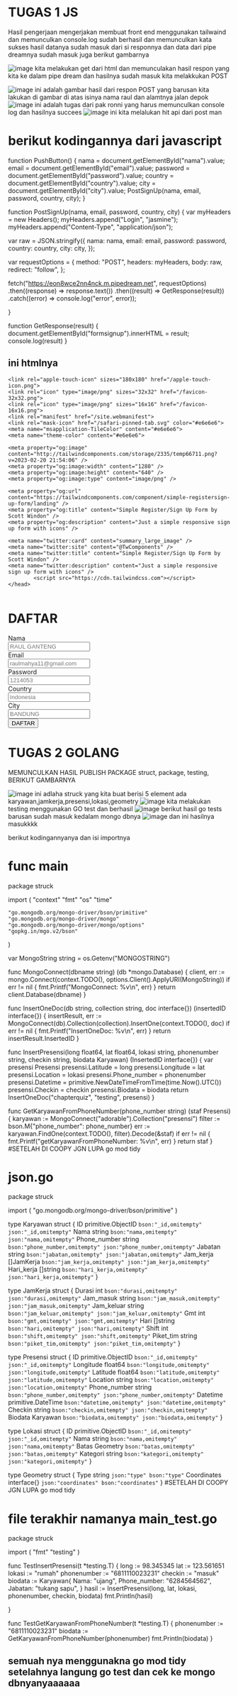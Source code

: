 # TUGAS 1 JS

Hasil pengerjaan mengerjakan membuat front end menggunakan tailwaind dan memunculkan console.log sudah berhasil dan memunculkan kata sukses
hasil datanya sudah masuk dari si responnya dan data dari pipe dreamnya sudah masuk juga
berikut gambarnya

![image](https://github.com/kerjabhakti/WS/blob/main/ChapterQUIS/pengumpulantugas/1214053-_Raul/foto/RESPONDARIPIPEDREAM.png?raw=true)
kita melakukan get dari html dan memunculakan hasil respon yang kita ke dalam pipe dream dan hasilnya sudah masuk kita melakkukan POST

![image](https://github.com/kerjabhakti/WS/blob/main/ChapterQUIS/pengumpulantugas/1214053-_Raul/foto/muncul%20respon%20pipe%20dream.png?raw=true)
ini adalah gambar hasil dari respon POST yang barusan kita lakukan di gambar di atas isinya nama raul dan alamtnya jalan depok
![image](https://github.com/kerjabhakti/WS/blob/main/ChapterQUIS/pengumpulantugas/1214053-_Raul/foto/console.log%20javascript.png?raw=true)
ini adalah tugas dari pak ronni yang harus memunculkan console log dan hasilnya succees
![image](https://github.com/kerjabhakti/WS/blob/main/ChapterQUIS/pengumpulantugas/1214053-_Raul/foto/consolelogpostsman.png?raw=true)
ini kita melalukan hit api dari post man
# berikut kodingannya dari javascript
function PushButton() {
  nama = document.getElementById("nama").value;
  email = document.getElementById("email").value;
  password = document.getElementById("password").value;
  country = document.getElementById("country").value;
  city = document.getElementById("city").value;
  PostSignUp(nama, email, password, country, city);
}

function PostSignUp(nama, email, password, country, city) {
  var myHeaders = new Headers();
  myHeaders.append("Login", "jasmine");
  myHeaders.append("Content-Type", "application/json");

  var raw = JSON.stringify({
    nama: nama,
    email: email,
    password: password,
    country: country,
    city: city, 
  });

  var requestOptions = {
    method: "POST",
    headers: myHeaders,
    body: raw,
    redirect: "follow",
  };

  fetch("https://eon8wce2nn4nck.m.pipedream.net", requestOptions)
    .then((response) => response.text())
    .then((result) => GetResponse(result))
    .catch((error) => console.log("error", error));

}

function GetResponse(result) {
  document.getElementById("formsignup").innerHTML = result;
  console.log(result)
}

## ini htmlnya
<!doctype html>
<html lang="en">
<head>
    <meta charset="utf-8">
    <meta http-equiv="X-UA-Compatible" content="IE=edge">
    <meta name="viewport" content="width=device-width, initial-scale=1">

    <link rel="apple-touch-icon" sizes="180x180" href="/apple-touch-icon.png">
    <link rel="icon" type="image/png" sizes="32x32" href="/favicon-32x32.png">
    <link rel="icon" type="image/png" sizes="16x16" href="/favicon-16x16.png">
    <link rel="manifest" href="/site.webmanifest">
    <link rel="mask-icon" href="/safari-pinned-tab.svg" color="#e6e6e6">
    <meta name="msapplication-TileColor" content="#e6e6e6">
    <meta name="theme-color" content="#e6e6e6">

    <meta property="og:image" content="http://tailwindcomponents.com/storage/2335/temp66711.png?v=2023-02-20 21:54:06" />
    <meta property="og:image:width" content="1280" />
    <meta property="og:image:height" content="640" />
    <meta property="og:image:type" content="image/png" />

    <meta property="og:url" content="https://tailwindcomponents.com/component/simple-registersign-up-form/landing" />
    <meta property="og:title" content="Simple Register/Sign Up Form by Scott Windon" />
    <meta property="og:description" content="Just a simple responsive sign up form with icons" />

    <meta name="twitter:card" content="summary_large_image" />
    <meta name="twitter:site" content="@TwComponents" />
    <meta name="twitter:title" content="Simple Register/Sign Up Form by Scott Windon" />
    <meta name="twitter:description" content="Just a simple responsive sign up form with icons" />
            <script src="https://cdn.tailwindcss.com"></script>
    </head>
<body class="bg-gray-200">
<div class="min-w-screen min-h-screen bg-gray-900 flex items-center justify-center px-5 py-5">
    <div class="bg-blue-100 text-purple-500 rounded-3xl shadow-xl w-full overflow-hidden" style="max-width:1000px">
        <div class="md:flex w-full">
            <div class="h-screen w-1/2 bg-blue-600">
                <img src="" class="h-full w-full" />
            </div>
            <div id="formsignup" class="w-full md:w-1/2 py-10 px-5 md:px-10">
                <div class="text-center mb-10">
                    <h1 class="font-bold text-3xl text-black-900">DAFTAR</h1>
                </div>
                <div>
                    <div class="flex -mx-3">
                        <div class="w-1/2 px-3 mb-5">
                            <label for="" class="text-xs font-semibold px-1">Nama</label>
                            <div class="flex">
                                <div class="w-10 z-10 pl-1 text-center pointer-events-none flex items-center justify-center"><i class="mdi mdi-account-outline text-gray-400 text-lg"></i></div>
                                <input id="nama" type="text" class="w-full -ml-10 pl-10 pr-3 py-2 rounded-lg border-2 border-gray-200 outline-none focus:border-read-500" placeholder="RAUL GANTENG">
                            </div>
                        </div>
                        <div class="w-1/2 px-3 mb-5">
                            <label for="" class="text-xs font-semibold px-1">Email</label>
                            <div class="flex">
                                <div class="w-10 z-10 pl-1 text-center pointer-events-none flex items-center justify-center"><i class="mdi mdi-account-outline text-gray-400 text-lg"></i></div>
                                <input id="email" type="email" class="w-full -ml-10 pl-10 pr-3 py-2 rounded-lg border-2 border-gray-200 outline-none focus:border-indigo-500" placeholder="raulmahya11@gmail.com">
                            </div>
                        </div>
                    </div>
                    <div class="flex -mx-3">
                        <div class="w-full px-3 mb-5">
                            <label for="" class="text-xs font-semibold px-1">Password</label>
                            <div class="flex">
                                <div class="w-10 z-10 pl-1 text-center pointer-events-none flex items-center justify-center"><i class="mdi mdi-email-outline text-gray-400 text-lg"></i></div>
                                <input id="password" type="password" class="w-full -ml-10 pl-10 pr-3 py-2 rounded-lg border-2 border-gray-200 outline-none focus:border-indigo-500" placeholder="1214053">
                            </div>
                        </div>
                    </div>
                    <div class="flex -mx-3">
                        <div class="w-full px-3 mb-12">
                            <label for="" class="text-xs font-semibold px-1">Country</label>
                            <div class="flex">
                                <div class="w-10 z-10 pl-1 text-center pointer-events-none flex items-center justify-center"><i class="mdi mdi-lock-outline text-gray-400 text-lg"></i></div>
                                <input id="country" type="country" class="w-full -ml-10 pl-10 pr-3 py-2 rounded-lg border-2 border-gray-200 outline-none focus:border-indigo-500" placeholder="Indonesia">
                            </div>
						</div>
                    </div>
							 <div class="flex -mx-3">
                        <div class="w-full px-3 mb-12">
                            <label for="" class="text-xs font-semibold px-1">City</label>
                            <div class="flex">
                                <div class="w-10 z-10 pl-1 text-center pointer-events-none flex items-center justify-center"><i class="mdi mdi-lock-outline text-gray-400 text-lg"></i></div>
                                <input id="city" type="city" class="w-full -ml-10 pl-10 pr-3 py-2 rounded-lg border-2 border-gray-200 outline-none focus:border-indigo-500" placeholder="BANDUNG">
                            </div>
                        </div>
                    </div>
                    <div class="flex -mx-3">
                        <div class="w-full px-3 mb-5">
                            <button onclick="PushButton()" id="tombol" class="block w-full max-w-xs mx-auto bg-yellow-500 hover:bg-yellow-700 focus:bg-yellow-700 text-black rounded-lg px-3 py-3 font-semibold">DAFTAR</button>
                        </div>
                    </div>
                </div>
            </div>
        </div>
    </div>
</div>
<script src="./gj.js"></script>
</body>
</html>





# TUGAS 2 GOLANG

MEMUNCULKAN HASIL PUBLISH PACKAGE struct, package, testing,
BERIKUT GAMBARNYA  

![image](https://github.com/kerjabhakti/WS/blob/main/ChapterQUIS/pengumpulantugas/1214053-_Raul/foto/struck.png?raw=true)
ini adlaha struck yang kita buat berisi 5 element ada karyawan,jamkerja,presensi,lokasi,geometry
![image](https://github.com/kerjabhakti/WS/blob/main/ChapterQUIS/pengumpulantugas/1214053-_Raul/foto/testgolang.png?raw=true)
kita melakukan testing menggunakan GO test dan berhasil
![image](https://github.com/kerjabhakti/WS/blob/main/ChapterQUIS/pengumpulantugas/1214053-_Raul/foto/hasilfolder.png?raw=true)
berikut hasil go tests barusan sudah masuk kedalam mongo dbnya
![image](https://github.com/kerjabhakti/WS/blob/main/ChapterQUIS/pengumpulantugas/1214053-_Raul/foto/hasil%20test%20masuk%20ke%20mongo.png?raw=true)
dan ini hasilnya masukkkk

berikut kodingannyanya dan isi importnya
#  func main
package struck

import (
	"context"
	"fmt"
	"os"
	"time"

	"go.mongodb.org/mongo-driver/bson/primitive"
	"go.mongodb.org/mongo-driver/mongo"
	"go.mongodb.org/mongo-driver/mongo/options"
	"gopkg.in/mgo.v2/bson"
)

var MongoString string = os.Getenv("MONGOSTRING")

func MongoConnect(dbname string) (db *mongo.Database) {
	client, err := mongo.Connect(context.TODO(), options.Client().ApplyURI(MongoString))
	if err != nil {
		fmt.Printf("MongoConnect: %v\n", err)
	}
	return client.Database(dbname)
}

func InsertOneDoc(db string, collection string, doc interface{}) (insertedID interface{}) {
	insertResult, err := MongoConnect(db).Collection(collection).InsertOne(context.TODO(), doc)
	if err != nil {
		fmt.Printf("InsertOneDoc: %v\n", err)
	}
	return insertResult.InsertedID
}

func InsertPresensi(long float64, lat float64, lokasi string, phonenumber string, checkin string, biodata Karyawan) (InsertedID interface{}) {
	var presensi Presensi
	presensi.Latitude = long
	presensi.Longitude = lat
	presensi.Location = lokasi
	presensi.Phone_number = phonenumber
	presensi.Datetime = primitive.NewDateTimeFromTime(time.Now().UTC())
	presensi.Checkin = checkin
	presensi.Biodata = biodata
	return InsertOneDoc("chapterquiz", "testing", presensi)
}

func GetKaryawanFromPhoneNumber(phone_number string) (staf Presensi) {
	karyawan := MongoConnect("adorable").Collection("presensi")
	filter := bson.M{"phone_number": phone_number}
	err := karyawan.FindOne(context.TODO(), filter).Decode(&staf)
	if err != nil {
		fmt.Printf("getKaryawanFromPhoneNumber: %v\n", err)
	}
	return staf
}
#SETELAH DI COOPY JGN LUPA go mod tidy

# json.go
package struck

import (
	"go.mongodb.org/mongo-driver/bson/primitive"
)

type Karyawan struct {
	ID           primitive.ObjectID `bson:"_id,omitempty" json:"_id,omitempty"`
	Nama         string             `bson:"nama,omitempty" json:"nama,omitempty"`
	Phone_number string             `bson:"phone_number,omitempty" json:"phone_number,omitempty"`
	Jabatan      string             `bson:"jabatan,omitempty" json:"jabatan,omitempty"`
	Jam_kerja    []JamKerja         `bson:"jam_kerja,omitempty" json:"jam_kerja,omitempty"`
	Hari_kerja   []string           `bson:"hari_kerja,omitempty" json:"hari_kerja,omitempty"`
}

type JamKerja struct {
	Durasi     int      `bson:"durasi,omitempty" json:"durasi,omitempty"`
	Jam_masuk  string   `bson:"jam_masuk,omitempty" json:"jam_masuk,omitempty"`
	Jam_keluar string   `bson:"jam_keluar,omitempty" json:"jam_keluar,omitempty"`
	Gmt        int      `bson:"gmt,omitempty" json:"gmt,omitempty"`
	Hari       []string `bson:"hari,omitempty" json:"hari,omitempty"`
	Shift      int      `bson:"shift,omitempty" json:"shift,omitempty"`
	Piket_tim  string   `bson:"piket_tim,omitempty" json:"piket_tim,omitempty"`
}

type Presensi struct {
	ID           primitive.ObjectID `bson:"_id,omitempty" json:"_id,omitempty"`
	Longitude    float64            `bson:"longitude,omitempty" json:"longitude,omitempty"`
	Latitude     float64            `bson:"latitude,omitempty" json:"latitude,omitempty"`
	Location     string             `bson:"location,omitempty" json:"location,omitempty"`
	Phone_number string             `bson:"phone_number,omitempty" json:"phone_number,omitempty"`
	Datetime     primitive.DateTime `bson:"datetime,omitempty" json:"datetime,omitempty"`
	Checkin      string             `bson:"checkin,omitempty" json:"checkin,omitempty"`
	Biodata      Karyawan           `bson:"biodata,omitempty" json:"biodata,omitempty"`
}

type Lokasi struct {
	ID       primitive.ObjectID `bson:"_id,omitempty" json:"_id,omitempty"`
	Nama     string             `bson:"nama,omitempty" json:"nama,omitempty"`
	Batas    Geometry           `bson:"batas,omitempty" json:"batas,omitempty"`
	Kategori string             `bson:"kategori,omitempty" json:"kategori,omitempty"`
}

type Geometry struct {
	Type        string      `json:"type" bson:"type"`
	Coordinates interface{} `json:"coordinates" bson:"coordinates"`
}
#SETELAH DI COOPY JGN LUPA go mod tidy


# file terakhir namanya main_test.go

package struck

import (
	"fmt"
	"testing"
)

func TestInsertPresensi(t *testing.T) {
	long := 98.345345
	lat := 123.561651
	lokasi := "rumah"
	phonenumber := "6811110023231"
	checkin := "masuk"
	biodata := Karyawan{
		Nama:         "ujang",
		Phone_number: "6284564562",
		Jabatan:      "tukang sapu",
	}
	hasil := InsertPresensi(long, lat, lokasi, phonenumber, checkin, biodata)
	fmt.Println(hasil)

}

func TestGetKaryawanFromPhoneNumber(t *testing.T) {
	phonenumber := "6811110023231"
	biodata := GetKaryawanFromPhoneNumber(phonenumber)
	fmt.Println(biodata)
}
## semuah nya menggunakna go mod tidy setelahnya langung go test dan cek ke mongo dbnyanyaaaaaa
